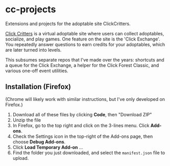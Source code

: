 # cc-projects

Extensions and projects for the adoptable site ClickCritters.

[Click Critters](https://www.clickcritters.com) is a virtual adoptable site where users can collect adoptables, socialize, and play games.
One feature on the site is the 'Click Exchange'.
You repeatedly answer questions to earn credits for your adoptables, which are later turned into levels.

This subsumes separate repos that I've made over the years: shortcuts and a queue for the Click Exchange, a helper for the Click Forest Classic, and various one-off event utilities.

## Installation (Firefox)

(Chrome will likely work with similar instructions, but I've only developed on Firefox.)

1. Download all of these files by clicking **Code**, then "Download ZIP"
2. Unzip the file
3. In Firefox, go to the top right and click on the 3-lines menu. Click **Add-ons**.
4. Check the Settings icon in the top-right of the Add-ons page, then choose **Debug Add-ons**.
5. Click **Load Temporary Add-on** ...
6. Find the folder you just downloaded, and select the `manifest.json` file to upload.
